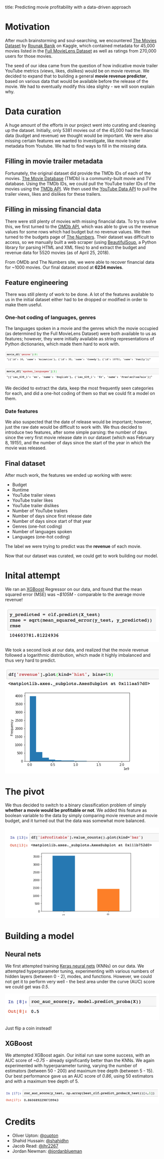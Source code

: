 title: Predicting movie profitability with a data-driven approach

# Motivation
After much brainstorming and soul-searching, we encountered [The Movies Dataset](https://www.kaggle.com/rounakbanik/the-movies-dataset) by [Rounak Banik](https://www.kaggle.com/rounakbanik) on Kaggle, which contained metadata for 45,000 movies listed in the [Full MovieLens Dataset](https://grouplens.org/datasets/movielens/) as well as ratings from 270,000 users for those movies.

The seed of our idea came from the question of how indicative movie trailer YouTube metrics (views, likes, dislikes) would be on movie revenue. We decided to expand that to building a general **movie revenue predictor**, based on various data that would be available before the release of the movie. We had to eventually modify this idea slighty - we will soon explain why.

# Data curation
A huge amount of the efforts in our project went into curating and cleaning up the dataset. Initially, only 5381 movies out of the 45,000 had the financial data (budget and revenue) we thought would be important. We were also missing certain features we wanted to investigate, like movie trailer metadata from Youtube. We had to find ways to fill in the missing data.

## Filling in movie trailer metadata
Fortunately, the original dataset did provide the TMDb IDs of each of the movies. [The Movie Database](https://www.themoviedb.org/?language=en) (TMDb) is a community-built movie and TV database. Using the TMDb IDs, we could pull the YouTube trailer IDs of the movies using the [TMDb API](https://www.themoviedb.org/documentation/api?language=en). We then used the [YouTube Data API](https://developers.google.com/youtube/v3/getting-started) to pull the trailer views, likes and dislikes for these trailers. 

## Filling in missing financial data
There were still plenty of movies with missing financial data. To try to solve this, we first turned to the [OMDb API](http://www.omdbapi.com/), which was able to give us the revenue values for some rows which had budget but no revenue values. We then turned to the budgets page of [The Numbers](https://www.the-numbers.com/movie/budgets/all/1). Their dataset was difficult to access, so we manually built a web scraper (using [BeautifulSoup](https://www.crummy.com/software/BeautifulSoup/bs4/doc/), a Python library for parsing HTML and XML files) to and extract the budget and revenue data for 5520 movies (as of April 25, 2018). 

From OMDb and The Numbers site, we were able to recover financial data for ~1000 movies. Our final dataset stood at **6234 movies**.

## Feature engineering
There was still plenty of work to be done. A lot of the features available to us in the initial dataset either had to be dropped or modified in order to make them useful.

### One-hot coding of languages, genres
The languages spoken in a movie and the genres which the movie occupied (as determined by the Full MovieLens Dataset) were both available to us as features; however, they were initially available as string representations of Python dictionaries, which made them hard to work with.

![Genres](https://github.com/oupton/startup-ds/blob/master/images/genres.png?raw=true "Genres")

![Languages](https://github.com/oupton/startup-ds/blob/master/images/languages.png?raw=true "Languages")

We decided to extract the data, keep the most frequently seen categories for each, and did a one-hot coding of them so that we could fit a model on them.

### Date features
We also suspected that the date of release would be important; however, just the raw date would be difficult to work with. We thus decided to introduce two features, after some simple parsing: the number of days since the very first movie release date in our dataset (which was February 8, 1915!), and the number of days since the start of the year in which the movie was released.

## Final dataset
After much work, the features we ended up working with were:
- Budget
- Runtime
- YouTube trailer views
- YouTube trailer likes
- YouTube trailer dislikes
- Number of YouTube trailers
- Number of days since first release date
- Number of days since start of that year
- Genres (one-hot coding)
- Number of languages spoken 
- Languages (one-hot coding)

The label we were trying to predict was the **revenue** of each movie.

Now that our dataset was curated, we could get to work building our model.

# Inital attempt

We ran an [XGBoost](http://xgboost.readthedocs.io/en/latest/) Regressor on our data, and found that the mean squared error (MSE) was *~$105M* - comparable to the average movie revenue!

![RMSE](https://github.com/oupton/startup-ds/blob/master/images/xgb_rmse.png?raw=true "RMSE")

We took a second look at our data, and realized that the movie revenue followed a logarithmic distribution, which made it highly imbalanced and thus very hard to predict.

![Revenue](https://github.com/oupton/startup-ds/blob/master/images/revenue_hist.png?raw=true "Revenue")

# The pivot

We thus decided to switch to a binary classification problem of simply **whether a movie would be profitable or not**. We added this feature as boolean variable to the data by simply comparing movie revenue and movie budget, and it turned out that the data was somewhat more balanced.

![Profitability](https://github.com/oupton/startup-ds/blob/master/images/isprofitable.png?raw=true "Profitability")

# Building a model
## Neural nets

We first attempted training [Keras neural nets](https://keras.io/) (KNNs) on our data. We attempted hyperparameter tuning, experimenting with various numbers of hidden layers (between 0 - 2), modes, and functions. However, we could not get it to perform very well - the best area under the curve (AUC) score we could get was *0.5*.

![KNN AUC](https://github.com/oupton/startup-ds/blob/master/images/auc_05.png?raw=true "KNN AUC")

Just flip a coin instead!

## XGBoost

We attempted XGBoost again. Our initial run saw some success, with an AUC score of *~0.75* - already significantly better than the KNNs. We again experimented with hyperparameter tuning, varying the number of estimators (between 50 - 200) and maximum tree depth (between 5 - 15). Our best performance gave us an AUC score of *0.86*, using 50 estimators and with a maximum tree depth of 5.

![XGB AUC](https://github.com/oupton/startup-ds/blob/master/images/auc_086.png?raw=true "XGB AUC") 



# Credits
- Oliver Upton: [@oupton](https://github.com/oupton)
- Shahid Hussain: [@shahidhn](https://github.com/shahidhn)
- Jacob Read: [@jhr2267](https://github.com/jhr2267)
- Jordan Newman: [@jordanblueman](https://github.com/jordanblueman)